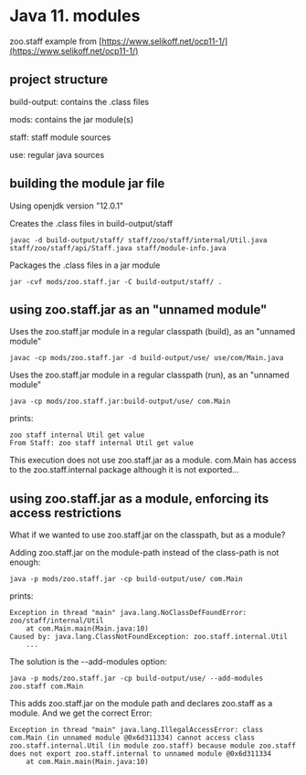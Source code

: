 # Java 11. modules

zoo.staff example from [https://www.selikoff.net/ocp11-1/](https://www.selikoff.net/ocp11-1/)

## project structure

build-output: contains the .class files

mods: contains the jar module(s)

staff: staff module sources

use: regular java sources

## building the module jar file 

Using openjdk version "12.0.1"

Creates the .class files in build-output/staff
```
javac -d build-output/staff/ staff/zoo/staff/internal/Util.java staff/zoo/staff/api/Staff.java staff/module-info.java
```

Packages the .class files in a jar module
```
jar -cvf mods/zoo.staff.jar -C build-output/staff/ .
```

## using zoo.staff.jar as an "unnamed module"
Uses the zoo.staff.jar module in a regular classpath (build), as an "unnamed module"
```
javac -cp mods/zoo.staff.jar -d build-output/use/ use/com/Main.java
```

Uses the zoo.staff.jar module in a regular classpath (run), as an "unnamed module"
```
java -cp mods/zoo.staff.jar:build-output/use/ com.Main
```
prints:
```
zoo staff internal Util get value
From Staff: zoo staff internal Util get value
```
This execution does not use zoo.staff.jar as a module. com.Main has access to the zoo.staff.internal package although it is not exported...

## using zoo.staff.jar as a module, enforcing its access restrictions
What if we wanted to use zoo.staff.jar on the classpath, but as a module?

Adding zoo.staff.jar on the module-path instead of the class-path is not enough:
```
java -p mods/zoo.staff.jar -cp build-output/use/ com.Main
```
prints:
```
Exception in thread "main" java.lang.NoClassDefFoundError: zoo/staff/internal/Util
	at com.Main.main(Main.java:10)
Caused by: java.lang.ClassNotFoundException: zoo.staff.internal.Util
	...
```

The solution is the --add-modules option:
```
java -p mods/zoo.staff.jar -cp build-output/use/ --add-modules zoo.staff com.Main
```
This adds zoo.staff.jar on the module path and declares zoo.staff as a module. And we get the correct Error:
```
Exception in thread "main" java.lang.IllegalAccessError: class com.Main (in unnamed module @0x6d311334) cannot access class zoo.staff.internal.Util (in module zoo.staff) because module zoo.staff does not export zoo.staff.internal to unnamed module @0x6d311334
	at com.Main.main(Main.java:10)
```


